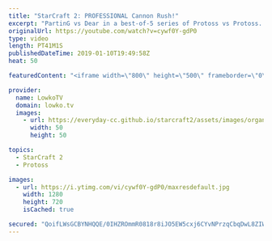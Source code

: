 ```yaml
---
title: "StarCraft 2: PROFESSIONAL Cannon Rush!"
excerpt: "PartinG vs Dear in a best-of-5 series of Protoss vs Protoss. Subscribe for more videos: http://lowko.tv/youtube Maru vs TY: https://www.youtube.com/watch?v=gUE1eInkbVk  Check out Lowko merchandise: http://lowko.tv/merch Support me on Patreon: http://www.patreon.com/lowkotv Join the community on discord:"
originalUrl: https://youtube.com/watch?v=cywf0Y-gdP0
type: video
length: PT41M1S
publishedDateTime: 2019-01-10T19:49:58Z
heat: 50

featuredContent: "<iframe width=\"800\" height=\"500\" frameborder=\"0\" src=\"https://www.youtube.com/embed/cywf0Y-gdP0\" allow=\"accelerometer; autoplay; encrypted-media; gyroscope; picture-in-picture\" allowfullscreen></iframe>"

provider:
  name: LowkoTV
  domain: lowko.tv
  images:
    - url: https://everyday-cc.github.io/starcraft2/assets/images/organizations/lowko.tv-50x50.jpg
      width: 50
      height: 50

topics:
  - StarCraft 2
  - Protoss

images:
  - url: https://i.ytimg.com/vi/cywf0Y-gdP0/maxresdefault.jpg
    width: 1280
    height: 720
    isCached: true

secured: "QoifLWsGCBYNHQQE/0IHZROmmR0818r8iJO5EW5cxj6CYvNPrzqCbqDwL8ZIWTHmsHDNGxhAm01C9ljXFEtOZhYeBphquPqYr1C/DrxgtoTQCyMmXeMJa6ftSsGw1sCuT+zPrIbZjwNmRsSgcamLPirlQNUwwkvBcZDfXWgv0RI0uEwHxAjzYzj6RhGZzfIKPGIpxbbuGvw3Rk14+e6A8Q0qeZD5k9KRxaug8MmhUnZe+LO1rvqV+UD6UK0IClBYS6KRnC0ZDpBk1Ap4CL+4Z6J3Hz8lC560BweGRqWssjfsbv0v/FkrBq8L801BDAuDMP+4GD3LZm60p1jO1rQhJ/+1UFm4XizHQiFQZnebOXV++HNFjIV+ngFIvcdTaYqzupGSYvMho5C74dt5mV67Rbmhi7JaTwD0Ecf+rjXbS2AI/6MDhE/E1bmnLURq46u8;dAdMGR9I30tFHFXmWhPVdQ=="
---
```


